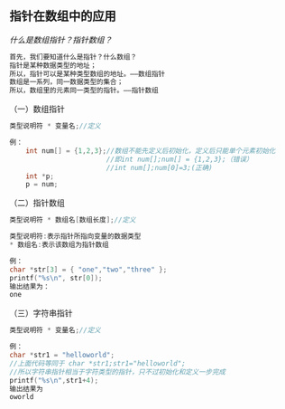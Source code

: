 ## 指针在数组中的应用
*什么是数组指针？指针数组？*
```c
首先，我们要知道什么是指针？什么数组？
指针是某种数据类型的地址；
所以，指针可以是某种类型数组的地址。——数组指针
数组是一系列，同一数据类型的集合；
所以，数组里的元素同一类型的指针。——指针数组

```

（一）数组指针
```c
类型说明符 * 变量名;//定义
```
```c
例：
	int num[] = {1,2,3};//数组不能先定义后初始化，定义后只能单个元素初始化	
						//即int num[];num[] = {1,2,3};（错误）
						//int num[];num[0]=3;(正确)
	int *p;
	p = num;
```

（二）指针数组
```c
类型说明符 * 数组名[数组长度];//定义

类型说明符:表示指针所指向变量的数据类型
* 数组名:表示该数组为指针数组

```

```c
例：
char *str[3] = { "one","two","three" };
printf("%s\n", str[0]);
输出结果为：
one
```

（三）字符串指针

```c
类型说明符 * 变量名;//定义
```

```c
例：
char *str1 = "helloworld";
//上面代码等同于 char *str1;str1="helloworld";
//所以字符串指针相当于字符类型的指针，只不过初始化和定义一步完成
printf("%s\n",str1+4);
输出结果为
oworld
```
